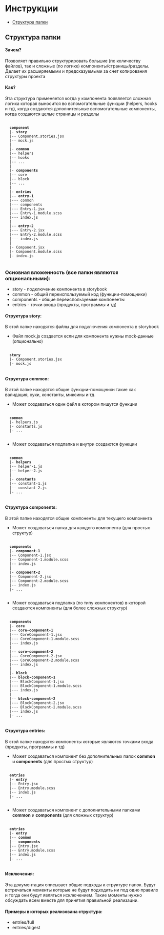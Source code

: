 # Инструкции

- [Структура папки](#структура-папки)

## Структура папки

#### Зачем?
Позволяет правильно структурировать большие (по количеству файлов), так и сложные (по логике) компоненты/страницы/разделы. Делает их расширяемыми и предсказуемыми за счет копирования структуры проекта

#### Как?
Эта структура применяется когда у компонента появляется сложная логика которая выносится во вспомогательные функции (helpers, hooks и тд), когда создаются дополнительные вспомогательные компоненты, когда создаются целые страницы и разделы

<pre>
 <code>
  <b>component</b>
  |- <b>story</b>
  |-- Component.stories.jsx
  |-- mock.js
  |
  |- <b>common</b>
  |-- helpers
  |-- hooks
  |-- ...
  |
  |- <b>components</b>
  |-- core
  |-- block
  |-- ...
  |
  |- <b>entries</b>
  |-- <b>entry-1</b>
  |--- common
  |--- components
  |--- Entry-1.jsx
  |--- Entry-1.module.scss
  |--- index.js
  |
  |-- <b>entry-2</b>
  |--- Entry-2.jsx
  |--- Entry-2.module.scss
  |--- index.js
  |
  |- Component.jsx
  |- Component.module.scss
  |- index.js
 </code>
</pre>

### Основная вложенность (все папки являются опциональными):

- story - подключение компонента в storybook 
- common - общий переиспользуемый код (функции-помощники)
- components - общие переиспользуемые компоненты
- entries - точки входа (продукты, программы и тд)

#### Структура story:

В этой папке находятся файлы для подключения компонента в storybook

- Файл mock.js создается если для компонента нужны mock-данные (опционально)

<pre>
 <code>
  <b>story</b>
  |- Component.stories.jsx
  |- mock.js
 </code>
</pre>

#### Структура common:

В этой папке находятся общие функции-помощники такие как валидация, хуки, константы, миксины и тд.

- Может создаваться один файл в котором пишутся функции

<pre>
 <code>
  <b>common</b>
  |- helpers.js
  |- constants.js
  |- ...
 </code>
</pre>

- Может создаваться подпапка и внутри создаются функции

<pre>
 <code>
  <b>common</b>
  |- <b>helpers</b>
  |-- helper-1.js
  |-- helper-2.js
  |
  |- <b>constants</b>
  |-- constant-1.js
  |-- constant-2.js
  |- ...
 </code>
</pre>

#### Структура сomponents:

В этой папке находятся общие компоненты для текущего компонента

- Может создаваться папка для каждого компонента (для простых структур)

<pre>
 <code>
  <b>сomponents</b>
  |- <b>component-1</b>
  |-- Component-1.jsx
  |-- Component-1.module.scss
  |-- index.js
  |
  |- <b>component-2</b>
  |-- Component-2.jsx
  |-- Component-2.module.scss
  |-- index.js
  |- ...
 </code>
</pre>

- Может создаваться подпапка (по типу компонентов) в которой создаются компоненты (для более сложных структур)

<pre>
 <code>
  <b>сomponents</b>
  |- <b>core</b>
  |-- <b>core-component-1</b>
  |--- CoreComponent-1.jsx
  |--- CoreComponent-1.module.scss
  |--- index.js
  |
  |-- <b>core-component-2</b>
  |--- CoreComponent-2.jsx
  |--- CoreComponent-2.module.scss
  |--- index.js
  |
  |- <b>block</b>
  |-- <b>block-component-1</b>
  |--- BlockComponent-1.jsx
  |--- BlockComponent-1.module.scss
  |--- index.js
  |
  |-- <b>block-component-2</b>
  |--- BlockComponent-2.jsx
  |--- BlockComponent-2.module.scss
  |--- index.js
  |- ...
 </code>
</pre>

#### Структура entries:

В этой папке находятся компоненты которые являются точками входа (продукты, программы и тд)

- Может создаваться компонент без дополнительных папок **common** и **components** (для простых структур)

<pre>
 <code>
  <b>entries</b>
  |- <b>entry</b>
  |-- Entry.jsx
  |-- Entry.module.scss
  |-- index.js
  |- ...
 </code>
</pre>


- Может создаваться компонент с дополнительными папками **common** и **components** (для сложных структур)

<pre>
 <code>
  <b>entries</b>
  |- <b>entry</b>
  |-- <b>common</b>
  |-- <b>components</b>
  |-- Entry.jsx
  |-- Entry.module.scss
  |-- index.js
  |- ...
 </code>
</pre>

#### Исключения:

Эта документация описывает общие подходы к структуре папок. Будут встречаться моменты которые не будут подходить ни под одно правило и тогда они будут являться исключением. Такие моменты нужно обсуждать всем вместе для принятия правильной реализации.

#### Примеры в которых реализована структура:
- entries/full
- entries/digest
